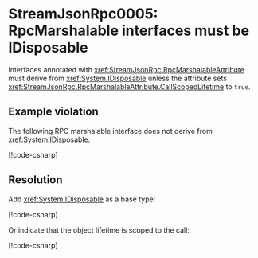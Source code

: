 # StreamJsonRpc0005: RpcMarshalable interfaces must be IDisposable

Interfaces annotated with <xref:StreamJsonRpc.RpcMarshalableAttribute> must derive from <xref:System.IDisposable>
unless the attribute sets <xref:StreamJsonRpc.RpcMarshalableAttribute.CallScopedLifetime> to `true`.

## Example violation

The following RPC marshalable interface does not derive from <xref:System.IDisposable>:

[!code-csharp[](../../samples/Analyzers/StreamJsonRpc0005.cs#Violation)]

## Resolution

Add <xref:System.IDisposable> as a base type:

[!code-csharp[](../../samples/Analyzers/StreamJsonRpc0005.cs#Fix1)]

Or indicate that the object lifetime is scoped to the call:

[!code-csharp[](../../samples/Analyzers/StreamJsonRpc0005.cs#Fix2)]
